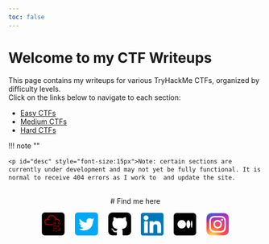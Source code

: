 ```yaml
---
toc: false
---
```


# Welcome to my CTF Writeups

This page contains my writeups for various TryHackMe CTFs, organized by difficulty levels. 
<br>Click on the links below to navigate to each section:

- [Easy CTFs](easy/colddbox.md)
- [Medium CTFs](medium/index.md)
- [Hard CTFs](hard/index.md)


!!! note ""

    <p id="desc" style="font-size:15px">Note: certain sections are currently under development and may not yet be fully functional. It is normal to receive 404 errors as I work to  and update the site.


<br>
<center>
# Find me here

<p><a href="https://tryhackme.com/p/vasanth.vanan" target="_blank"><img id="logo" src="https://raw.githubusercontent.com/VasanthVanan/tryhackme-writeups/main/docs/assets/logos/thm.png" alt="TryHackMe" width="46"></a>&nbsp;&nbsp;&nbsp;&nbsp;
   <a href="https://twitter.com/vasanth__vanan" target="_blank"><img id="logo" src="https://raw.githubusercontent.com/VasanthVanan/tryhackme-writeups/main/docs/assets/logos/twitter.png" alt="Twitter" width="46"></a>&nbsp;&nbsp;&nbsp;&nbsp;
   <a href="https://github.com/VasanthVanan" target="_blank"><img id="logo" src="https://raw.githubusercontent.com/VasanthVanan/tryhackme-writeups/main/docs/assets/logos/github.png" alt="Github" width="46"></a>&nbsp;&nbsp;&nbsp;&nbsp;
   <a href="https://www.linkedin.com/in/vasanthavanan/" target="_blank"><img id="logo" src="https://raw.githubusercontent.com/VasanthVanan/tryhackme-writeups/main/docs/assets/logos/linkedin.png" alt="LinkedIn" width="45"></a>&nbsp;&nbsp;&nbsp;&nbsp;
      <a href="https://medium.com/@vasanthavanan" target="_blank"><img id="logo" src="https://raw.githubusercontent.com/VasanthVanan/tryhackme-writeups/main/docs/assets/logos/medium.png" alt="Medium" width="45"></a>&nbsp;&nbsp;&nbsp;&nbsp;
   <a href="https://www.instagram.com/vasanth_vanan/" target="_blank"><img id="logo" src="https://raw.githubusercontent.com/VasanthVanan/tryhackme-writeups/main/docs/assets/logos/insta.png" alt="Instagram" width="45"></a>
   </center>

